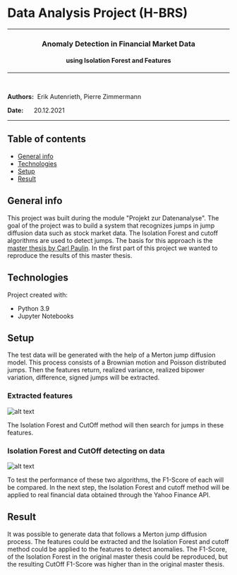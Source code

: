 # Data Analysis Project (H-BRS)
___

### <center> Anomaly Detection in Financial Market Data
####  <center>  using Isolation Forest and Features
___

&nbsp;

**Authors:** &nbsp;Erik Autenrieth, Pierre Zimmermann &nbsp;

**Date:** &nbsp;&nbsp;&nbsp;&nbsp;  20.12.2021
___

## Table of contents
* [General info](#general-info)
* [Technologies](#technologies)
* [Setup](#setup)
* [Result](#result)

## General info
This project was built during the module "Projekt zur Datenanalyse". 
The goal of the project was to build a system that recognizes jumps in jump diffusion data such as stock market data. The Isolation Forest and cutoff algorithms are used to detect jumps. The basis for this approach is the [master thesis by Carl Paulin](https://umu.diva-portal.org/smash/record.jsf?pid=diva2%3A1563784&dswid=-3478). In the first part of this project we wanted to reproduce the results of this master thesis.  
	
## Technologies
Project created with:
* Python 3.9
* Jupyter Notebooks

## Setup
The test data will be generated with the help of a Merton jump diffusion model. This process consists of a Brownian motion and Poisson distributed jumps. 
Then the features return, realized variance, realized bipower variation, difference, signed jumps will be extracted. 

### Extracted features

![alt text](https://github.com/Mastercheef/Projekt-Datenanalyse-/blob/main/Pictures/Testdata/Features_Testdata.png)


The Isolation Forest and CutOff method will then search for jumps in these features. 

### Isolation Forest and CutOff detecting on data

![alt text](https://github.com/Mastercheef/Projekt-Datenanalyse-/blob/main/Pictures/Testdata/MarkedJumps_Testdata.png)

To test the performance of these two algorithms, the F1-Score of each will be compared.
In the next step, the Isolation Forest and cutoff method will be applied to real financial data obtained through the Yahoo Finance API.

## Result
It was possible to generate data that follows a Merton jump diffusion process. The features could be extracted and the Isolation Forest and cutoff method could be applied to the features to detect anomalies. The F1-Score, of the Isolation Forest in the original master thesis could be reproduced, but the resulting CutOff F1-Score was higher than in the original master thesis. 
